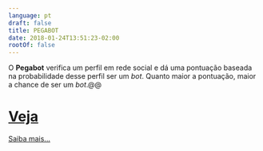 ```yaml
---
language: pt
draft: false
title: PEGABOT
date: 2018-01-24T13:51:23-02:00
rootOf: false
---
```

O **Pegabot** verifica um perfil em rede social e dá uma pontuação baseada na probabilidade desse perfil ser um *bot*. Quanto maior a pontuação, maior a chance de ser um *bot*.@@

# [Veja](https://www.google.com/)

[Saiba mais...](/faq/)